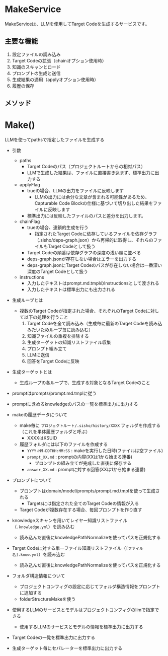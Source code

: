 # MakeService

MakeServiceは、LLMを使用してTarget Codeを生成するサービスです。

## 主要な機能

1. 設定ファイルの読み込み
2. Target Codeの拡張（chainオプション使用時）
3. 知識のスキャンとロード
4. プロンプトの生成と送信
5. 生成結果の適用（applyオプション使用時）
6. 履歴の保存

## メソッド

# Make()

LLMを使ってpathsで指定したファイルを生成する

* 引数
    * paths
        * Target Codeのパス（プロジェクトルートからの相対パス）
        * LLMで生成した結果は、ファイルに直接書き込まず、標準出力に出力する
    * applyFlag
        * trueの場合、LLMの出力をファイルに反映します
            * LLMの出力には余分な文章が含まれる可能性があるため、 Capturable Code Blockの仕様に基づいて切り出した結果をファイルに反映します
        * 標準出力には反映したファイルのパスと差分を出力します。
    * chainFlag
        * trueの場合、連鎖的生成を行う 
            * 指定されたTarget Codeに依存しているファイルを依存グラフ（.sisho/deps-graph.json）から再帰的に取得し、それらのファイルもTarget Codeとして扱う
        * Target Codeの順番は依存グラフの深度の浅い順に並べる
        * deps-graph.jsonが存在しない場合はエラーを出力する
        * deps-graph.jsonにTarget Codeのパスが存在しない場合は一番深い深度のTarget Codeとして扱う
    * instructions
        * 入力したテキストはprompt.md.tmplのInstructionsとして渡される
        * 入力したテキストは標準出力にも出力される

* 生成ループとは
    * 複数のTarget Codeが指定された場合、それぞれのTarget Codeに対して以下の処理を行うこと
        1. Target Codeを全て読み込み（生成毎に最新のTarget Codeを読み込みたいためループ毎に読み込む）
        2. 知識ファイルの重複を排除する
        3. 生成ターゲットの知識リストファイル収集
        4. プロンプト組み立て
        5. LLMに送信
        6. 回答をTarget Codeに反映
* 生成ターゲットとは
    * 生成ループの各ループで、生成する対象となるTarget Codeのこと
* promptはprompts/prompt.md.tmplに従う
* promptに含めるknowledgeのパスの一覧を標準出力に出力する
* makeの履歴データについて
    * make毎に `プロジェクトルート/.sisho/history/XXXX` フォルダを作成する（これを単体履歴フォルダと呼ぶ）
        * XXXXはKSUID
    * 履歴フォルダには以下のファイルを作成する
        * `YYYY-MM-DDTHH:MM:SS` : makeを実行した日時(ファイルは空ファイル)
        * `prompt_XX.md` : promptの内容(XXは1から始まる連番)
            * プロンプトの組み立てが完成した直後に保存する
        * `answer_XX.md` : promptに対する回答(XXは1から始まる連番)
* プロンプトについて
    * プロンプトはdomain/model/prompts/prompt.md.tmplを使って生成される
        * Targetsには指定された全てのTarget Codeの情報が入る
    * Target Codeが複数存在する場合、毎回プロンプトを作り直す
* knowledgeスキャンを用いてレイヤー知識リストファイル（`.knowledge.yml`）を読み込む
    * 読み込んだ直後にknowledgePathNormalizeを使ってパスを正規化する
* Target Codeに対する単一ファイル知識リストファイル（`[ファイル名].know.yml`）を読み込む
    * 読み込んだ直後にknowledgePathNormalizeを使ってパスを正規化する
* フォルダ構造情報について
    * プロジェクトコンフィグの設定に応じてフォルダ構造情報をプロンプトに追加する
    * folderStructureMakeを使う
* 使用するLLMのサービスとモデルはプロジェクトコンフィグのllmで指定できる
    * 使用するLLMのサービスとモデルの情報を標準出力に出力する
* Target Codeの一覧を標準出力に出力する
* 生成ターゲット毎にセパレーターを標準出力に出力する
